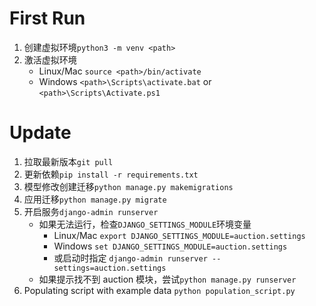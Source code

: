 # First Run

1. 创建虚拟环境`python3 -m venv <path>`
2. 激活虚拟环境
   - Linux/Mac `source <path>/bin/activate`
   - Windows `<path>\Scripts\activate.bat` or `<path>\Scripts\Activate.ps1`

# Update

1. 拉取最新版本`git pull`
2. 更新依赖`pip install -r requirements.txt`
3. 模型修改创建迁移`python manage.py makemigrations`
4. 应用迁移`python manage.py migrate`
5. 开启服务`django-admin runserver`
   - 如果无法运行，检查`DJANGO_SETTINGS_MODULE`环境变量
     - Linux/Mac `export DJANGO_SETTINGS_MODULE=auction.settings`
     - Windows `set DJANGO_SETTINGS_MODULE=auction.settings`
     - 或启动时指定 `django-admin runserver --settings=auction.settings`
   - 如果提示找不到 auction 模块，尝试`python manage.py runserver`
6. Populating script with example data `python population_script.py`
